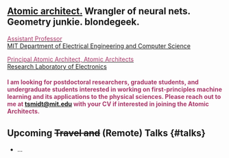 ## [Atomic architect.](https://cs.lbl.gov/news-media/news/2018/tess-smidt-atomic-architect-and-2018-luis-alvarez-fellow/) Wrangler of neural nets. Geometry junkie. blondegeek.


<a href="https://www.eecs.mit.edu/people/faculty/tess-smidt"><font color="A83869">Assistant Professor</font></a>
<br>
<a href="https://www.eecs.mit.edu/">MIT Department of Electrical Engineering and Computer Science</a>

<a href="http://atomicarchitects.com/"><font color="A83869">Principal Atomic Architect, Atomic Architects</font></a>
<br>
<a href="https://www.rle.mit.edu/">Research Laboratory of Electronics</a>

#### <font color="A83869">I am looking for postdoctoral researchers, graduate students, and undergraduate students interested in working on first-principles machine learning and its applications to the physical sciences. Please reach out to me at <a href="mailto:tsmidt@mit.edu?subject=Joining the Atomic Architects">tsmidt@mit.edu</a> with your CV if interested in joining the Atomic Architects.</font>

## Upcoming <s>Travel and</s> (Remote) Talks {#talks}
* ...

